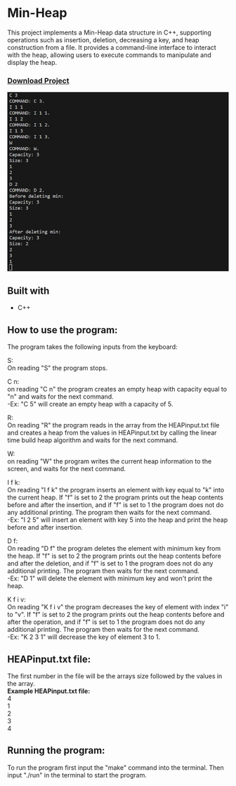 # Min-Heap

This project implements a Min-Heap data structure in C++, supporting operations such as insertion, deletion, decreasing a key, and heap construction from a file. It provides a command-line interface to interact with the heap, allowing users to execute commands to manipulate and display the heap.

### **[Download Project](https://github.com/Josue-Caballero-Sanchez/min-heap-data-structure/archive/refs/heads/master.zip)**

![preview](preview.png)

## Built with

- C++

## How to use the program:

The program takes the following inputs from the keyboard:

S:  
On reading "S" the program stops.

C n:  
on reading "C n" the program creates an empty heap with capacity equal to "n" and waits for the next command.  
-Ex: "C 5" will create an empty heap with a capacity of 5.

R:  
On reading "R" the program reads in the array from the HEAPinput.txt file and creates a heap from the values in HEAPinput.txt by calling the linear time build heap algorithm and waits for the next command.

W:  
on reading "W" the program writes the current heap information to the screen, and waits for the next command.

I f k:  
On reading "I f k" the program inserts an element with key equal to "k" into the current heap. If "f" is set to 2 the program prints out the heap contents before and after the insertion, and if "f" is set to 1 the program does not do any additional printing. The program then waits for the next command.  
-Ex: "I 2 5" will insert an element with key 5 into the heap and print the heap before and after insertion.

D f:  
On reading "D f" the program deletes the element with minimum key from the heap. If "f" is set to 2 the program prints out the heap contents before and after the deletion, and if "f" is set to 1 the program does not do any additional printing. The program then waits for the next command.  
-Ex: "D 1" will delete the element with minimum key and won't print the heap.

K f i v:  
On reading "K f i v" the program decreases the key of element with index "i" to "v". If "f" is set to 2 the program prints out the heap contents before and after the operation, and if "f" is set to 1 the program does not do any additional printing. The program then waits for the next command.  
-Ex: "K 2 3 1" will decrease the key of element 3 to 1.

## HEAPinput.txt file:

The first number in the file will be the arrays size followed by the values in the array.  
**Example HEAPinput.txt file:**  
4  
1  
2  
3  
4

## Running the program:

To run the program first input the "make" command into the terminal. Then input "./run" in the terminal to start the program.
